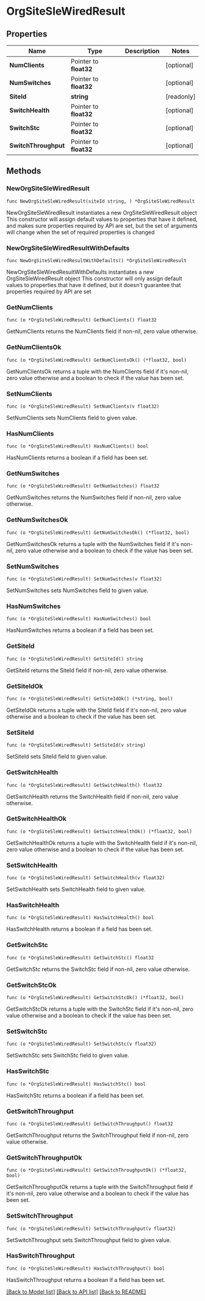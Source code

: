 # OrgSiteSleWiredResult

## Properties

Name | Type | Description | Notes
------------ | ------------- | ------------- | -------------
**NumClients** | Pointer to **float32** |  | [optional] 
**NumSwitches** | Pointer to **float32** |  | [optional] 
**SiteId** | **string** |  | [readonly] 
**SwitchHealth** | Pointer to **float32** |  | [optional] 
**SwitchStc** | Pointer to **float32** |  | [optional] 
**SwitchThroughput** | Pointer to **float32** |  | [optional] 

## Methods

### NewOrgSiteSleWiredResult

`func NewOrgSiteSleWiredResult(siteId string, ) *OrgSiteSleWiredResult`

NewOrgSiteSleWiredResult instantiates a new OrgSiteSleWiredResult object
This constructor will assign default values to properties that have it defined,
and makes sure properties required by API are set, but the set of arguments
will change when the set of required properties is changed

### NewOrgSiteSleWiredResultWithDefaults

`func NewOrgSiteSleWiredResultWithDefaults() *OrgSiteSleWiredResult`

NewOrgSiteSleWiredResultWithDefaults instantiates a new OrgSiteSleWiredResult object
This constructor will only assign default values to properties that have it defined,
but it doesn't guarantee that properties required by API are set

### GetNumClients

`func (o *OrgSiteSleWiredResult) GetNumClients() float32`

GetNumClients returns the NumClients field if non-nil, zero value otherwise.

### GetNumClientsOk

`func (o *OrgSiteSleWiredResult) GetNumClientsOk() (*float32, bool)`

GetNumClientsOk returns a tuple with the NumClients field if it's non-nil, zero value otherwise
and a boolean to check if the value has been set.

### SetNumClients

`func (o *OrgSiteSleWiredResult) SetNumClients(v float32)`

SetNumClients sets NumClients field to given value.

### HasNumClients

`func (o *OrgSiteSleWiredResult) HasNumClients() bool`

HasNumClients returns a boolean if a field has been set.

### GetNumSwitches

`func (o *OrgSiteSleWiredResult) GetNumSwitches() float32`

GetNumSwitches returns the NumSwitches field if non-nil, zero value otherwise.

### GetNumSwitchesOk

`func (o *OrgSiteSleWiredResult) GetNumSwitchesOk() (*float32, bool)`

GetNumSwitchesOk returns a tuple with the NumSwitches field if it's non-nil, zero value otherwise
and a boolean to check if the value has been set.

### SetNumSwitches

`func (o *OrgSiteSleWiredResult) SetNumSwitches(v float32)`

SetNumSwitches sets NumSwitches field to given value.

### HasNumSwitches

`func (o *OrgSiteSleWiredResult) HasNumSwitches() bool`

HasNumSwitches returns a boolean if a field has been set.

### GetSiteId

`func (o *OrgSiteSleWiredResult) GetSiteId() string`

GetSiteId returns the SiteId field if non-nil, zero value otherwise.

### GetSiteIdOk

`func (o *OrgSiteSleWiredResult) GetSiteIdOk() (*string, bool)`

GetSiteIdOk returns a tuple with the SiteId field if it's non-nil, zero value otherwise
and a boolean to check if the value has been set.

### SetSiteId

`func (o *OrgSiteSleWiredResult) SetSiteId(v string)`

SetSiteId sets SiteId field to given value.


### GetSwitchHealth

`func (o *OrgSiteSleWiredResult) GetSwitchHealth() float32`

GetSwitchHealth returns the SwitchHealth field if non-nil, zero value otherwise.

### GetSwitchHealthOk

`func (o *OrgSiteSleWiredResult) GetSwitchHealthOk() (*float32, bool)`

GetSwitchHealthOk returns a tuple with the SwitchHealth field if it's non-nil, zero value otherwise
and a boolean to check if the value has been set.

### SetSwitchHealth

`func (o *OrgSiteSleWiredResult) SetSwitchHealth(v float32)`

SetSwitchHealth sets SwitchHealth field to given value.

### HasSwitchHealth

`func (o *OrgSiteSleWiredResult) HasSwitchHealth() bool`

HasSwitchHealth returns a boolean if a field has been set.

### GetSwitchStc

`func (o *OrgSiteSleWiredResult) GetSwitchStc() float32`

GetSwitchStc returns the SwitchStc field if non-nil, zero value otherwise.

### GetSwitchStcOk

`func (o *OrgSiteSleWiredResult) GetSwitchStcOk() (*float32, bool)`

GetSwitchStcOk returns a tuple with the SwitchStc field if it's non-nil, zero value otherwise
and a boolean to check if the value has been set.

### SetSwitchStc

`func (o *OrgSiteSleWiredResult) SetSwitchStc(v float32)`

SetSwitchStc sets SwitchStc field to given value.

### HasSwitchStc

`func (o *OrgSiteSleWiredResult) HasSwitchStc() bool`

HasSwitchStc returns a boolean if a field has been set.

### GetSwitchThroughput

`func (o *OrgSiteSleWiredResult) GetSwitchThroughput() float32`

GetSwitchThroughput returns the SwitchThroughput field if non-nil, zero value otherwise.

### GetSwitchThroughputOk

`func (o *OrgSiteSleWiredResult) GetSwitchThroughputOk() (*float32, bool)`

GetSwitchThroughputOk returns a tuple with the SwitchThroughput field if it's non-nil, zero value otherwise
and a boolean to check if the value has been set.

### SetSwitchThroughput

`func (o *OrgSiteSleWiredResult) SetSwitchThroughput(v float32)`

SetSwitchThroughput sets SwitchThroughput field to given value.

### HasSwitchThroughput

`func (o *OrgSiteSleWiredResult) HasSwitchThroughput() bool`

HasSwitchThroughput returns a boolean if a field has been set.


[[Back to Model list]](../README.md#documentation-for-models) [[Back to API list]](../README.md#documentation-for-api-endpoints) [[Back to README]](../README.md)


